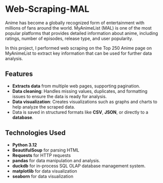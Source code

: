 # Web-Scraping-MAL
Anime has become a globally recognized form of entertainment with millions of fans around the world. MyAnimeList (MAL) is one of the most popular platforms that provides detailed information about anime, including ratings, number of episodes, release type, and user popularity.

In this project, I performed web scraping on the Top 250 Anime page on MyAnimeList to extract key information that can be used for further data analysis.

## Features
- **Extracts data** from multiple web pages, supporting pagination.
- **Data cleaning**: Handles missing values, duplicates, and formatting issues to ensure the data is ready for analysis.
- **Data visualization**: Creates visualizations such as graphs and charts to help analyze the scraped data.
- Data is saved in structured formats like **CSV**, **JSON**, or directly to a **database**.

## Technologies Used
- **Python 3.12**
- **BeautifulSoup** for parsing HTML
- **Requests** for HTTP requests
- **pandas** for data manipulation and analysis.
- **duckdb** for in-process SQL OLAP database management system.
- **matplotlib** for data visualization
- **seaborn** for data visualization

  
